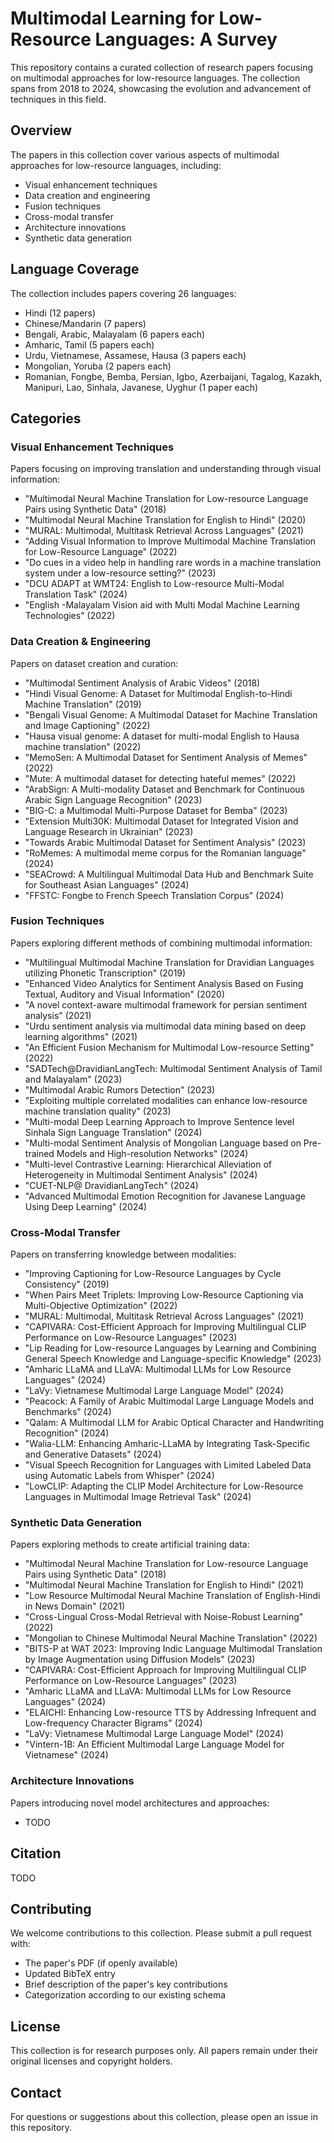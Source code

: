 # Multimodal Learning for Low-Resource Languages: A Survey

This repository contains a curated collection of research papers focusing on multimodal approaches for low-resource languages. The collection spans from 2018 to 2024, showcasing the evolution and advancement of techniques in this field.

## Overview

The papers in this collection cover various aspects of multimodal approaches for low-resource languages, including:
- Visual enhancement techniques
- Data creation and engineering
- Fusion techniques
- Cross-modal transfer
- Architecture innovations
- Synthetic data generation

## Language Coverage

The collection includes papers covering 26 languages:
- Hindi (12 papers)
- Chinese/Mandarin (7 papers)
- Bengali, Arabic, Malayalam (6 papers each)
- Amharic, Tamil (5 papers each)
- Urdu, Vietnamese, Assamese, Hausa (3 papers each)
- Mongolian, Yoruba (2 papers each)
- Romanian, Fongbe, Bemba, Persian, Igbo, Azerbaijani, Tagalog, Kazakh, Manipuri, Lao, Sinhala, Javanese, Uyghur (1 paper each)

## Categories

### Visual Enhancement Techniques
Papers focusing on improving translation and understanding through visual information:
- "Multimodal Neural Machine Translation for Low-resource Language Pairs using Synthetic Data" (2018)
- "Multimodal Neural Machine Translation for English to Hindi" (2020)
- "MURAL: Multimodal, Multitask Retrieval Across Languages" (2021)
- "Adding Visual Information to Improve Multimodal Machine Translation for Low-Resource Language" (2022)
- "Do cues in a video help in handling rare words in a machine translation system under a low-resource setting?" (2023)
- "DCU ADAPT at WMT24: English to Low-resource Multi-Modal Translation Task" (2024)
- "English -Malayalam Vision aid with Multi Modal Machine Learning Technologies" (2022)

### Data Creation & Engineering
Papers on dataset creation and curation:
- "Multimodal Sentiment Analysis of Arabic Videos" (2018)
- "Hindi Visual Genome: A Dataset for Multimodal English-to-Hindi Machine Translation" (2019)
- "Bengali Visual Genome: A Multimodal Dataset for Machine Translation and Image Captioning" (2022)
- "Hausa visual genome: A dataset for multi-modal English to Hausa machine translation" (2022)
- "MemoSen: A Multimodal Dataset for Sentiment Analysis of Memes" (2022)
- "Mute: A multimodal dataset for detecting hateful memes" (2022)
- "ArabSign: A Multi-modality Dataset and Benchmark for Continuous Arabic Sign Language Recognition" (2023)
- "BIG-C: a Multimodal Multi-Purpose Dataset for Bemba" (2023)
- "Extension Multi30K: Multimodal Dataset for Integrated Vision and Language Research in Ukrainian" (2023)
- "Towards Arabic Multimodal Dataset for Sentiment Analysis" (2023)
- "RoMemes: A multimodal meme corpus for the Romanian language" (2024)
- "SEACrowd: A Multilingual Multimodal Data Hub and Benchmark Suite for Southeast Asian Languages" (2024)
- "FFSTC: Fongbe to French Speech Translation Corpus" (2024)

### Fusion Techniques
Papers exploring different methods of combining multimodal information:
- "Multilingual Multimodal Machine Translation for Dravidian Languages utilizing Phonetic Transcription" (2019)
- "Enhanced Video Analytics for Sentiment Analysis Based on Fusing Textual, Auditory and Visual Information" (2020)
- "A novel context-aware multimodal framework for persian sentiment analysis" (2021)
- "Urdu sentiment analysis via multimodal data mining based on deep learning algorithms" (2021)
- "An Efficient Fusion Mechanism for Multimodal Low-resource Setting" (2022)
- "SADTech@DravidianLangTech: Multimodal Sentiment Analysis of Tamil and Malayalam" (2023)
- "Multimodal Arabic Rumors Detection" (2023)
- "Exploiting multiple correlated modalities can enhance low-resource machine translation quality" (2023)
- "Multi-modal Deep Learning Approach to Improve Sentence level Sinhala Sign Language Translation" (2024)
- "Multi-modal Sentiment Analysis of Mongolian Language based on Pre-trained Models and High-resolution Networks" (2024)
- "Multi-level Contrastive Learning: Hierarchical Alleviation of Heterogeneity in Multimodal Sentiment Analysis" (2024)
- "CUET-NLP@ DravidianLangTech" (2024)
- "Advanced Multimodal Emotion Recognition for Javanese Language Using Deep Learning" (2024)

### Cross-Modal Transfer
Papers on transferring knowledge between modalities:
- "Improving Captioning for Low-Resource Languages by Cycle Consistency" (2019)
- "When Pairs Meet Triplets: Improving Low-Resource Captioning via Multi-Objective Optimization" (2022)
- "MURAL: Multimodal, Multitask Retrieval Across Languages" (2021)
- "CAPIVARA: Cost-Efficient Approach for Improving Multilingual CLIP Performance on Low-Resource Languages" (2023)
- "Lip Reading for Low-resource Languages by Learning and Combining General Speech Knowledge and Language-specific Knowledge" (2023)
- "Amharic LLaMA and LLaVA: Multimodal LLMs for Low Resource Languages" (2024)
- "LaVy: Vietnamese Multimodal Large Language Model" (2024)
- "Peacock: A Family of Arabic Multimodal Large Language Models and Benchmarks" (2024)
- "Qalam: A Multimodal LLM for Arabic Optical Character and Handwriting Recognition" (2024)
- "Walia-LLM: Enhancing Amharic-LLaMA by Integrating Task-Specific and Generative Datasets" (2024)
- "Visual Speech Recognition for Languages with Limited Labeled Data using Automatic Labels from Whisper" (2024)
- "LowCLIP: Adapting the CLIP Model Architecture for Low-Resource Languages in Multimodal Image Retrieval Task" (2024)

### Synthetic Data Generation
Papers exploring methods to create artificial training data:
- "Multimodal Neural Machine Translation for Low-resource Language Pairs using Synthetic Data" (2018)
- "Multimodal Neural Machine Translation for English to Hindi" (2021)
- "Low Resource Multimodal Neural Machine Translation of English-Hindi in News Domain" (2021)
- "Cross-Lingual Cross-Modal Retrieval with Noise-Robust Learning" (2022)
- "Mongolian to Chinese Multimodal Neural Machine Translation" (2022)
- "BITS-P at WAT 2023: Improving Indic Language Multimodal Translation by Image Augmentation using Diffusion Models" (2023)
- "CAPIVARA: Cost-Efficient Approach for Improving Multilingual CLIP Performance on Low-Resource Languages" (2023)
- "Amharic LLaMA and LLaVA: Multimodal LLMs for Low Resource Languages" (2024)
- "ELAICHI: Enhancing Low-resource TTS by Addressing Infrequent and Low-frequency Character Bigrams" (2024)
- "LaVy: Vietnamese Multimodal Large Language Model" (2024)
- "Vintern-1B: An Efficient Multimodal Large Language Model for Vietnamese" (2024)

### Architecture Innovations
Papers introducing novel model architectures and approaches:
- TODO

## Citation

TODO

## Contributing

We welcome contributions to this collection. Please submit a pull request with:
- The paper's PDF (if openly available)
- Updated BibTeX entry
- Brief description of the paper's key contributions
- Categorization according to our existing schema

## License

This collection is for research purposes only. All papers remain under their original licenses and copyright holders.

## Contact

For questions or suggestions about this collection, please open an issue in this repository.
